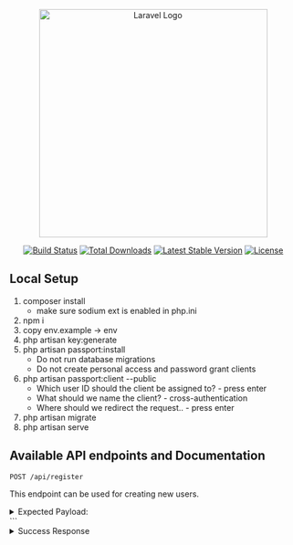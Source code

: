 <p align="center"><a href="https://laravel.com" target="_blank"><img src="https://raw.githubusercontent.com/laravel/art/master/logo-lockup/5%20SVG/2%20CMYK/1%20Full%20Color/laravel-logolockup-cmyk-red.svg" width="400" alt="Laravel Logo"></a></p>

<p align="center">
<a href="https://github.com/laravel/framework/actions"><img src="https://github.com/laravel/framework/workflows/tests/badge.svg" alt="Build Status"></a>
<a href="https://packagist.org/packages/laravel/framework"><img src="https://img.shields.io/packagist/dt/laravel/framework" alt="Total Downloads"></a>
<a href="https://packagist.org/packages/laravel/framework"><img src="https://img.shields.io/packagist/v/laravel/framework" alt="Latest Stable Version"></a>
<a href="https://packagist.org/packages/laravel/framework"><img src="https://img.shields.io/packagist/l/laravel/framework" alt="License"></a>
</p>

## Local Setup
1. composer install
   - make sure sodium ext is enabled in php.ini
2. npm i
4. copy env.example -> env
3. php artisan key:generate
4. php artisan passport:install
   - Do not run database migrations
   - Do not create personal access and password grant clients
5. php artisan passport:client --public
   - Which user ID should the client be assigned to? - press enter
   - What should we name the client? - cross-authentication
   - Where should we redirect the request.. - press enter
6. php artisan migrate
7. php artisan serve

## Available API endpoints and Documentation

```http
POST /api/register
```

This endpoint can be used for creating new users.

<details>
<summary>Expected Payload:</summary>
```json
{
    "name": "Test",
    "email": "Test@testing.com",
    "password": "password123",
    "password_confirmation": "password123"
}
</details>
```

<details>
<summary>Success Response</summary>
```json
{
    "message": "User Test successfully created"
}
```
</details>